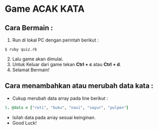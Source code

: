 # Game ACAK KATA
## Cara Bermain :
1. Run di lokal PC dengan perintah berikut :
```
$ ruby quiz.rb
```
2. Lalu game akan dimulai.
3. Untuk Keluar dari game tekan **Ctrl + c** atau **Ctrl + d**.
4. Selamat Bermain!

## Cara menambahkan atau merubah data kata :
- Cukup merubah data array pada line berikut :
```ruby
5. @data = ["roti", "buku", "nasi", "sayur", "pulpen"]
```
- Isilah data pada array sesuai keinginan.
- Good Luck!